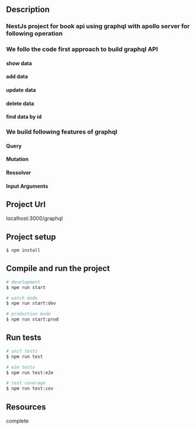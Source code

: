 

## Description

### NestJs project for book api using graphql with apollo server for following operation
### We follo the code first approach to build graphql API
#### show data
#### add data
#### update data
#### delete data
#### find data by id

### We build following features of graphql
#### Query
#### Mutation
#### Ressolver
#### Input Arguments


## Project Url
localhost:3000/graphql


## Project setup

```bash
$ npm install
```

## Compile and run the project

```bash
# development
$ npm run start

# watch mode
$ npm run start:dev

# production mode
$ npm run start:prod
```

## Run tests

```bash
# unit tests
$ npm run test

# e2e tests
$ npm run test:e2e

# test coverage
$ npm run test:cov
```

## Resources
complete
